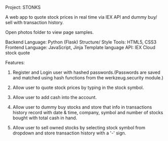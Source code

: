 Project: STONKS

A web app to quote stock prices in real time via IEX API and dummy buy/ sell with transaction history.

Open photos folder to view page samples.

Backend Language: Python (Flask)
Structure/ Style Tools: HTML5, CSS3
Frontend Language: JavaScript, Jinja Template language
API: IEX Cloud stock quote

Features:

1. Register and Login user with hashed passwords.(Passwords are saved and matched using hash functions from the werkzeug.security module.)

2. Allow user to quote stock prices by typing in the stock symbol.

3. Allow user to add cash into the account.

4. Allow user to dummy buy stocks and store that info in transactions history record with date & time, company, symbol and number of stocks bought with total cash in hand.

5. Allow user to sell owned stocks by selecting stock symbol from dropdown and store transaction history with a '-' sign.

